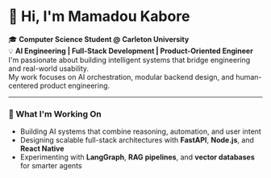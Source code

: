 # 👋 Hi, I'm Mamadou Kabore
🎓 **Computer Science Student @ Carleton University**  
💡 **AI Engineering | Full-Stack Development | Product-Oriented Engineer**
I'm passionate about building intelligent systems that bridge engineering and real-world usability.  
My work focuses on AI orchestration, modular backend design, and human-centered product engineering.

---

### 🧠 What I'm Working On
- Building AI systems that combine reasoning, automation, and user intent  
- Designing scalable full-stack architectures with **FastAPI**, **Node.js**, and **React Native**  
- Experimenting with **LangGraph**, **RAG pipelines**, and **vector databases** for smarter agents
